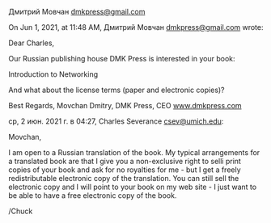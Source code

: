 

Дмитрий Мовчан 
dmkpress@gmail.com

On Jun 1, 2021, at 11:48 AM, Дмитрий Мовчан <dmkpress@gmail.com> wrote:

Dear Charles,

Our Russian publishing house DMK Press is interested in your book:

Introduction to Networking

And what about the license terms (paper and electronic copies)?

Best Regards,
Movchan Dmitry,
DMK Press, CEO
www.dmkpress.com

ср, 2 июн. 2021 г. в 04:27, Charles Severance <csev@umich.edu>:

Movchan,

I am open to a Russian translation of the book.   My typical arrangements
for a translated book are that I give you a non-exclusive right to selli
print copies of your book and ask for no royalties for me - but I get a
freely redistributable electronic copy of the translation.  You can still
sell the electronic copy and I will point to your book on my web
site - I just want to be able to have a free electronic copy of the book.

/Chuck


